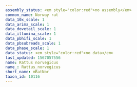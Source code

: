 ```yaml
---
assembly_status: <em style="color:red">no assembly</em>
common_name: Norway rat
data_10x_scale: 1
data_arima_scale: 1
data_dovetail_scale: 1
data_illumina_scale: 1
data_pbhifi_scale: 1
data_pbsubreads_scale: 1
data_phase_scale: 1
data_status: <em style="color:red">no data</em>
last_updated: 1567057556
name: Rattus norvegicus
name_: Rattus_norvegicus
short_name: mRatNor
taxon_id: 10116
---
```

